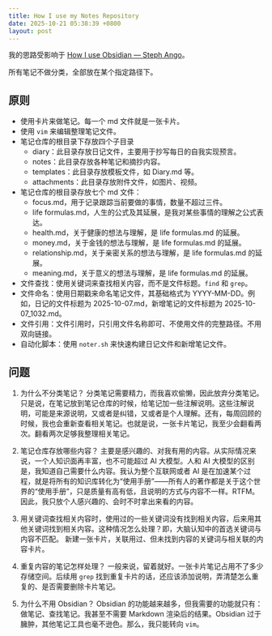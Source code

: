 ```yaml
---
title: How I use my Notes Repository
date: 2025-10-21 05:38:39 +0800 
layout: post
---
```


我的思路受影响于 [How I use Obsidian — Steph Ango](https://stephango.com/vault)。

所有笔记不做分类，全部放在某个指定路径下。

## 原则
- 使用卡片来做笔记。每一个 md 文件就是一张卡片。
- 使用 `vim` 来编辑整理笔记文件。
- 笔记仓库的根目录下存放四个子目录
    - diary：此目录存放日记文件，主要用于抄写每日的自我实现预言。
    - notes：此目录存放各种笔记和摘抄内容。
    - templates：此目录存放模板文件，如 Diary.md 等。
    - attachments：此目录存放附件文件，如图片、视频。
- 笔记仓库的根目录存放七个 md 文件：
    - focus.md，用于记录跟踪当前要做的事情，数量不超过三件。
    - life formulas.md，人生的公式及其延展，是我对某些事情的理解之公式表达。
    - health.md，关于健康的想法与理解，是 life formulas.md 的延展。
    - money.md，关于金钱的想法与理解，是 life formulas.md 的延展。
    - relationship.md，关于亲密关系的想法与理解，是 life formulas.md 的延展。
    - meaning.md，关于意义的想法与理解，是 life formulas.md 的延展。
- 文件查找：使用关键词来查找相关内容，而不是文件标题。`find` 和 `grep`。
- 文件命名：使用日期戳来命名笔记文件，其基础格式为 YYYY-MM-DD。例如，日记的文件标题为 2025-10-07.md，新增笔记的文件标题为 2025-10-07_1032.md。
- 文件引用：文件引用时，只引用文件名称即可、不使用文件的完整路径。不用双向链接。
- 自动化脚本：使用 `noter.sh` 来快速构建日记文件和新增笔记文件。

## 问题
1. 为什么不分类笔记？
分类笔记需要精力，而我喜欢偷懒，因此放弃分类笔记。只是说，在笔记放到笔记仓库的时候，给笔记加一些注解说明。这些注解说明，可能是来源说明，又或者是纠错，又或者是个人理解。还有，每周回顾的时候，我也会重新查看相关笔记。也就是说，一张卡片笔记，我至少会翻看两次。翻看两次足够我整理相关笔记。

2. 笔记仓库存放哪些内容？
主要是感兴趣的、对我有用的内容。从实际情况来说，一个人知识面再丰富，也不可能超过 AI 大模型。人和 AI 大模型的区别是，我知道自己需要什么内容。我认为整个互联网或者 AI 是在加速某个过程，就是将所有的知识库转化为“使用手册”——所有人的著作都是关于这个世界的“使用手册”，只是质量有高有低，且说明的方式与内容不一样。RTFM。因此，我只放个人感兴趣的、会时不时拿出来看的内容。

3. 用关键词查找相关内容时，使用过的一些关键词没有找到相关内容，后来用其他关键词找到相关内容。这种情况怎么处理？即，大脑认知中的首选关键词与内容不匹配。
新建一张卡片，关联用过、但未找到内容的关键词与相关联的内容卡片。

4. 重复内容的笔记怎样处理？
一般来说，留着就好。一张卡片笔记占用不了多少存储空间。后续用 `grep` 找到重复卡片的话，还应该添加说明，弄清楚怎么重复的、是否需要删除卡片笔记。

5. 为什么不用 Obsidian？
Obsidian 的功能越来越多，但我需要的功能就只有：做笔记、查找笔记。我甚至不需要 Markdown 渲染后的结果。Obsidian 过于臃肿，其他笔记工具也毫不逊色。那么，我只能转向 `vim`。

